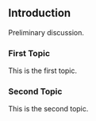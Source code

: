 ## Introduction

Preliminary discussion.

### First Topic

This is the first topic.

### Second Topic

This is the second topic.
